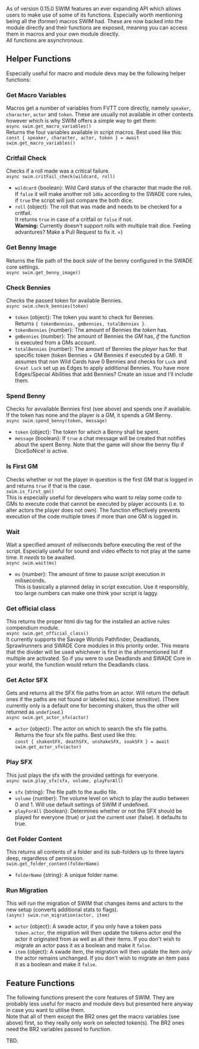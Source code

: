 As of version 0.15.0 SWIM features an ever expanding API which allows users to make use of some of its functions. Especially worth mentioning being all the (former) macros SWIM had. These are now backed into the module directly and their functions are exposed, meaning you can access them in macros and your own module directly.  
All functions are asynchronous.  

## Helper Functions
Especially useful for macro and module devs may be the following helper functions:

### Get Macro Variables
Macros get a number of variables from FVTT core directly, namely `speaker`, `character`, `actor` and `token`. These are usually not available in other contexts however which is why SWIM offers a simple way to get them:  
`async swim.get_macro_variables()`  
Returns the four variables available in script macros. Best used like this:  
`const { speaker, character, actor, token } = await swim.get_macro_variables()`  

### Critfail Check
Checks if a roll made was a critical failure.  
`async swim.critFail_check(wildcard, roll)`
- `wildcard` {boolean}: Wild Card status of the character that made the roll. If `false` it will make another roll `1d6x` according to the SWADE core rules, if `true` the script will just compare the both dice.  
- `roll` {object}: The roll that was made and needs to be checked for a critfail.  
It returns `true` in case of a critfail or `false` if not.  
**Warning:** Currently doesn't support rolls with multiple trait dice. Feeling advantures? Make a Pull Request to fix it. =)  

### Get Benny Image
Returns the file path of the *back side* of the benny configured in the SWADE core settings.  
`async swim.get_benny_image()`

### Check Bennies
Checks the passed token for available Bennies.  
`async swim.check_bennies(token)`
- `token` {object}: The token you want to check for Bennies.  
Returns `{ tokenBennies, gmBennies, totalBennies }`.  
- `tokenBennies` {number}: The amount of Bennies the *token* has.  
- `gmBennies` {number}: The amount of Bennies the *GM* has, *if* the function is executed from a GMs account.  
- `totalBennies` {number}: The amount of Bennies the *player* has for that specific token (token Bennies + GM Bennies if executed by a GM).
It assumes that non Wild Cards have 0 Bennies and checks for `Luck` and `Great Luck` set up as Edges to apply additional Bennies. You have more Edges/Special Abilities that add Bennies? Create an issue and I'll include them.  

### Spend Benny
Checks for avvailable Bennies first (see above) and spends one if available. If the token has none and the player is a GM, it spends a GM Benny.  
`async swim.spend_benny(token, message)`  
- `token` {object}: The token for which a Benny shall be spent.  
- `message` {boolean}: If `true` a chat message will be created that notifies about the spent Benny.
Note that the game will show the benny flip if DiceSoNice! is active.  

### Is First GM
Checks whether or not the player in question is the first GM that is logged in and returns `true` if that is the case.  
`swim.is_first_gm()`  
This is especially useful for developers who want to relay some code to GMs to execute code that cannot be executed by player accounts (i.e. to alter actors the player does not own). The function effectively prevents execution of the code multiple times if more than one GM is logged in.  

### Wait
Wait a specified amount of *mili*seconds before executing the rest of the script. Especially useful for sound and video effects to not play at the same time. It *needs* to be awaited.  
`async swim.wait(ms)`  
- `ms` {number}: The amount of time to pause script execution in miliseconds.  
This is basically a planned delay in script execution. Use it responsibly, too large numbers can make one think your script is laggy.  

### Get official class
This returns the proper html div tag for the installed an active rules compendium module.  
`async swim.get_official_class()`  
It currently supports the Savage Worlds Pathfinder, Deadlands, Sprawlrunners and SWADE Core modules in this priority order. This means that the divider will be used whichever is first in the aformentioned list if multiple are activated. So if you were to use Deadlands and SWADE Core in your world, the function would return the Deadlands class.  

### Get Actor SFX
Gets and returns all the SFX file paths from an actor. Will return the default ones if the paths are not found or labeled `NULL` (*case sensitive*). (There currently only is a default one for becoming shaken, thus the other will returned as `undefined`.)  
`async swim.get_actor_sfx(actor)`  
- `actor` {object}: The actor on which to search the sfx file paths.  
Returns the four sfx file paths. Best used like this:  
`const { shakenSFX, deathSFX, unshakeSFX, soakSFX } = await swim.get_actor_sfx(actor)`  

### Play SFX
This just plays the sfx with the provided settings for everyone.  
`async swim.play_sfx(sfx, volume, playForAll)`  
- `sfx` {string}: The file path to the audio file.  
- `volume` {number}: The volume level on which to play the audio between 0 and 1. Will use default settings of SWIM if undefined.  
- `playForAll` {boolean}: Determines whether or not the SFX should be played for everyone (true) or just the current user (false). It defaults to true.

### Get Folder Content
This returns all contents of a folder and its sub-folders up to three layers deep, regardless of permission.  
`swim.get_folder_content(folderName)`  
- `folderName` {string}: A unique folder name.  

### Run Migration
This will run the migration of SWIM that changes items and actors to the new setup (converts additional stats to flags).  
`(async) swim.run_migration(actor, item)`  
- `actor` {object}: A swade actor, if you only have a token pass `token.actor`, the migration will then update the tokens actor *and* the actor it originated from as well as all their items. If you don't wish to migrate an actor pass it as a boolean and make it `false`.  
- `item` {object}: A swade item, the migration will then update the item *only* the actor remains unchanged. If you don't wish to migrate an item pass it as a boolean and make it `false`.  

## Feature Functions
The following functions present the core features of SWIM. They are probably less useful for macro and module devs but presented here anyway in case you want to utilise them.  
Note that all of them except the BR2 ones get the macro variables (see above) first, so they really only work on selected token(s). The BR2 ones need the BR2 variables passed to function.  

TBD.  